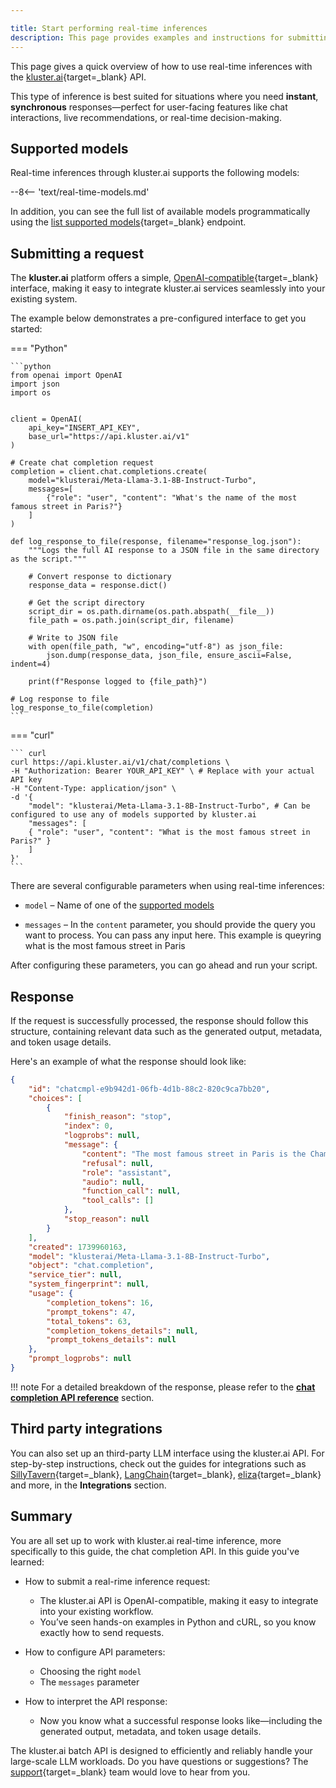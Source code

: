 ```yaml
---

title: Start performing real-time inferences
description: This page provides examples and instructions for submitting and managing real time jobs using kluster.ai's OpenAI-compatible API.
---
```


This page gives a quick overview of how to use real-time inferences with the [kluster.ai](https://platform.kluster.ai/){target=\_blank} API. 

This type of inference is best suited for situations where you need **instant**, **synchronous** responses—perfect for user-facing features like chat interactions, live recommendations, or real-time decision-making.

## Supported models

Real-time inferences through kluster.ai supports the following models:

--8<-- 'text/real-time-models.md'

In addition, you can see the full list of available models programmatically using the [list supported models](/api-reference/reference/#list-supported-models){target=\_blank} endpoint.

## Submitting a request

The **kluster.ai** platform offers a simple, [OpenAI-compatible](/get-started/openai-compatibility/){target=\_blank} interface, making it easy to integrate kluster.ai services seamlessly into your existing system.

The example below demonstrates a pre-configured interface to get you started:

=== "Python"

    ```python
    from openai import OpenAI
    import json
    import os


    client = OpenAI(
        api_key="INSERT_API_KEY",
        base_url="https://api.kluster.ai/v1"
    )

    # Create chat completion request
    completion = client.chat.completions.create(
        model="klusterai/Meta-Llama-3.1-8B-Instruct-Turbo",
        messages=[
            {"role": "user", "content": "What's the name of the most famous street in Paris?"}
        ]
    )

    def log_response_to_file(response, filename="response_log.json"):
        """Logs the full AI response to a JSON file in the same directory as the script."""
        
        # Convert response to dictionary
        response_data = response.dict()
        
        # Get the script directory
        script_dir = os.path.dirname(os.path.abspath(__file__))
        file_path = os.path.join(script_dir, filename)
        
        # Write to JSON file
        with open(file_path, "w", encoding="utf-8") as json_file:
            json.dump(response_data, json_file, ensure_ascii=False, indent=4)
        
        print(f"Response logged to {file_path}")

    # Log response to file
    log_response_to_file(completion)
    ```

=== "curl"

    ``` curl
    curl https://api.kluster.ai/v1/chat/completions \
    -H "Authorization: Bearer YOUR_API_KEY" \ # Replace with your actual API key
    -H "Content-Type: application/json" \
    -d '{
        "model": "klusterai/Meta-Llama-3.1-8B-Instruct-Turbo", # Can be configured to use any of models supported by kluster.ai
        "messages": [
        { "role": "user", "content": "What is the most famous street in Paris?" }
        ]
    }'
    ```

There are several configurable parameters when using real-time inferences:

- `model` – Name of one of the [supported models](#supported-models)

- `messages` – In the `content` parameter, you should provide the query you want to process. You can pass any input here. This example is queyring what is the most famous street in Paris

After configuring these parameters, you can go ahead and run your script.

## Response

If the request is successfully processed, the response should follow this structure, containing relevant data such as the generated output, metadata, and token usage details. 

Here's an example of what the response should look like:

```Json title="Response"
{
    "id": "chatcmpl-e9b942d1-06fb-4d1b-88c2-820c9ca7bb20",
    "choices": [
        {
            "finish_reason": "stop",
            "index": 0,
            "logprobs": null,
            "message": {
                "content": "The most famous street in Paris is the Champs-Élysées.",
                "refusal": null,
                "role": "assistant",
                "audio": null,
                "function_call": null,
                "tool_calls": []
            },
            "stop_reason": null
        }
    ],
    "created": 1739960163,
    "model": "klusterai/Meta-Llama-3.1-8B-Instruct-Turbo",
    "object": "chat.completion",
    "service_tier": null,
    "system_fingerprint": null,
    "usage": {
        "completion_tokens": 16,
        "prompt_tokens": 47,
        "total_tokens": 63,
        "completion_tokens_details": null,
        "prompt_tokens_details": null
    },
    "prompt_logprobs": null
}
```
!!! note
    For a detailed breakdown of the response, please refer to the [**chat completion API reference**](/api-reference/reference#chat-completion-object) section.

## Third party integrations

You can also set up an third-party LLM interface using the kluster.ai API. For step-by-step instructions, check out the guides for integrations such as [SillyTavern](/get-started/integrations/sillytavern){target=\_blank}, [LangChain](/get-started/integrations/langchain/){target=\_blank}, [eliza](/get-started/integrations/eliza/){target=\_blank} and more, in the **Integrations** section. 

## Summary

You are all set up to work with kluster.ai real-time inference, more specifically to this guide, the chat completion API. In this guide you've learned:

- How to submit a real-rime inference request:
    - The kluster.ai API is OpenAI-compatible, making it easy to integrate into your existing workflow.
    - You’ve seen hands-on examples in Python and cURL, so you know exactly how to send requests.

- How to configure API parameters:
    - Choosing the right `model`
    - The `messages` parameter

- How to interpret the API response:
    - Now you know what a successful response looks like—including the generated output, metadata, and token usage details.

The kluster.ai batch API is designed to efficiently and reliably handle your large-scale LLM workloads. Do you have questions or suggestions? The [support](mailto:support@kluster.ai){target=\_blank} team would love to hear from you.